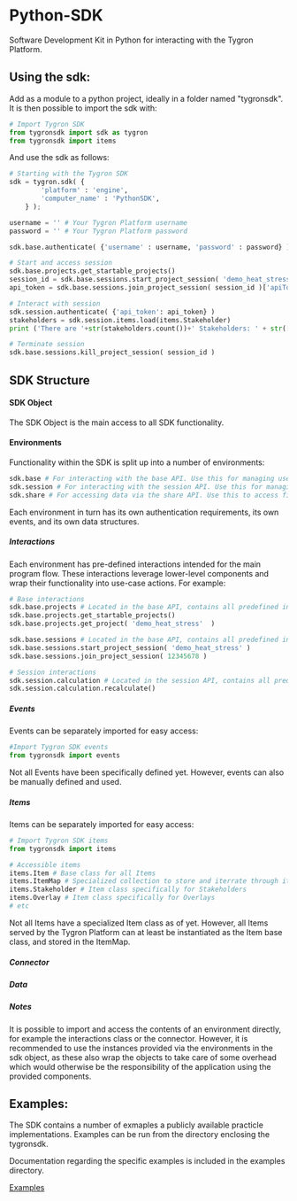 # Python-SDK

Software Development Kit in Python for interacting with the Tygron Platform.

## Using the sdk:

Add as a module to a python project, ideally in a folder named "tygronsdk". It is then possible to import the sdk with:

```python
# Import Tygron SDK
from tygronsdk import sdk as tygron
from tygronsdk import items
```

And use the sdk as follows:

```python
# Starting with the Tygron SDK
sdk = tygron.sdk( {
        'platform' : 'engine',
        'computer_name' : 'PythonSDK',
    } );

username = '' # Your Tygron Platform username
password = '' # Your Tygron Platform password

sdk.base.authenticate( {'username' : username, 'password' : password} )

# Start and access session
sdk.base.projects.get_startable_projects()
session_id = sdk.base.sessions.start_project_session( 'demo_heat_stress' )
api_token = sdk.base.sessions.join_project_session( session_id )['apiToken']

# Interact with session
sdk.session.authenticate( {'api_token': api_token} )
stakeholders = sdk.session.items.load(items.Stakeholder)
print ('There are '+str(stakeholders.count())+' Stakeholders: ' + str([item.name for item in stakeholders]) )

# Terminate session
sdk.base.sessions.kill_project_session( session_id )
```

## SDK Structure
#### SDK Object
The SDK Object is the main access to all SDK functionality.

#### Environments
Functionality within the SDK is split up into a number of environments:

```python
sdk.base # For interacting with the base API. Use this for managing users, domains, and starting and stopping sessions
sdk.session # For interacting with the session API. Use this for managing data in a session, such as Overlays, Stakeholders, world locations, project area generation, etc.
sdk.share # For accessing data via the share API. Use this to access files which are uploaded to the Geo Share or the Public Share.
```

Each environment in turn has its own authentication requirements, its own events, and its own data structures.

##### Interactions
Each environment has pre-defined interactions intended for the main program flow. These interactions leverage lower-level components and wrap their functionality into use-case actions. For example:

```python    
# Base interactions
sdk.base.projects # Located in the base API, contains all predefined interactions for working with Projects (creation, deletion, permissions, data retrieval, etc)
sdk.base.projects.get_startable_projects()
sdk.base.projects.get_project( 'demo_heat_stress'  )

sdk.base.sessions # Located in the base API, contains all predefined interactions for working with Sessions (starting, stopping, joining, keep alive, etc)
sdk.base.sessions.start_project_session( 'demo_heat_stress' )
sdk.base.sessions.join_project_session( 12345678 )

# Session interactions
sdk.session.calculation # Located in the session API, contains all predefined interactions for working with calculations in a session (recalculating, waiting for responsiveness, etc)
sdk.session.calculation.recalculate()
```

##### Events

Events can be separately imported for easy access:
```python
#Import Tygron SDK events
from tygronsdk import events
```

Not all Events have been specifically defined yet. However, events can also be manually defined and used.

##### Items

Items can be separately imported for easy access:

```python
# Import Tygron SDK items
from tygronsdk import items

# Accessible items
items.Item # Base class for all Items
items.ItemMap # Specialized collection to store and iterrate through items
items.Stakeholder # Item class specifically for Stakeholders
items.Overlay # Item class specifically for Overlays
# etc
```

Not all Items have a specialized Item class as of yet. However, all Items served by the Tygron Platform can at least be instantiated as the Item base class, and stored in the ItemMap.

##### Connector
    
##### Data

##### Notes
It is possible to import and access the contents of an environment directly, for example the interactions class or the connector. However, it is recommended to use the instances provided via the environments in the sdk object, as these also wrap the objects to take care of some overhead which would otherwise be the responsibility of the application using the provided components. 

## Examples:
The SDK contains a number of exmaples a publicly available practicle implementations. Examples can be run from the directory enclosing the tygronsdk.

Documentation regarding the specific examples is included in the examples directory.

[Examples](examples)